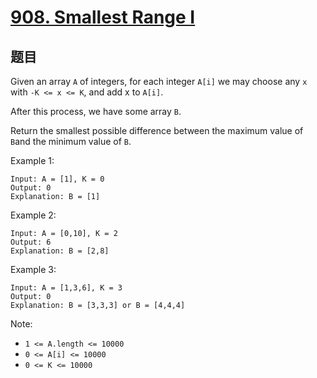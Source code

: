 # [908. Smallest Range I](https://leetcode-cn.com/problems/smallest-range-i/)

## 题目

Given an array `A` of integers, for each integer `A[i]` we may choose any `x` with `-K <= x <= K`, and add x to `A[i]`.

After this process, we have some array `B`.

Return the smallest possible difference between the maximum value of `B`and the minimum value of `B`.

Example 1:

```text
Input: A = [1], K = 0
Output: 0
Explanation: B = [1]
```

Example 2:

```text
Input: A = [0,10], K = 2
Output: 6
Explanation: B = [2,8]
```

Example 3:

```text
Input: A = [1,3,6], K = 3
Output: 0
Explanation: B = [3,3,3] or B = [4,4,4]
```

Note:

- `1 <= A.length <= 10000`
- `0 <= A[i] <= 10000`
- `0 <= K <= 10000`
